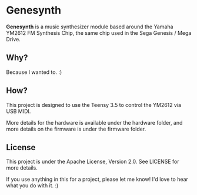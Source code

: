 # Genesynth

**Genesynth** is a music synthesizer module based around the Yamaha YM2612 FM Synthesis Chip, the same chip used in the Sega Genesis / Mega Drive.

## Why?

Because I wanted to. :)

## How?

This project is designed to use the Teensy 3.5 to control the YM2612 via USB MIDI.

More details for the hardware is available under the hardware folder, and more details on the firmware is under the firmware folder.

## License

This project is under the Apache License, Version 2.0. See LICENSE for more details.

If you use anything in this for a project, please let me know! I'd love to hear what you do with it. :)
